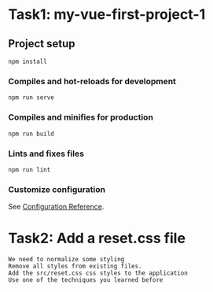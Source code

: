  # Task1: my-vue-first-project-1

## Project setup
```
npm install
```

### Compiles and hot-reloads for development
```
npm run serve
```

### Compiles and minifies for production
```
npm run build
```

### Lints and fixes files
```
npm run lint
```

### Customize configuration
See [Configuration Reference](https://cli.vuejs.org/config/).



# Task2:  Add a reset.css file

```
We need to normalize some styling
Remove all styles from existing files.
Add the src/reset.css css styles to the application
Use one of the techniques you learned before
```
